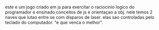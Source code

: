 este e um jogo criado em js para exercitar o raciocinio logico do programador e ensinado conceitos de js e orientaçao a obj.
nele temos 2 naves que lutao entre se com disparos de laser.
elas sao controladas pelo teclado do computador.
"e que venca o melhor".
